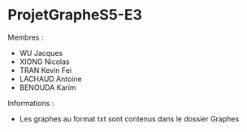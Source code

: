 # ProjetGrapheS5-E3
Membres :
- WU Jacques
- XIONG Nicolas
- TRAN Kevin Fei
- LACHAUD Antoine
- BENOUDA Karim

Informations :
- Les graphes au format txt sont contenus dans le dossier Graphes
